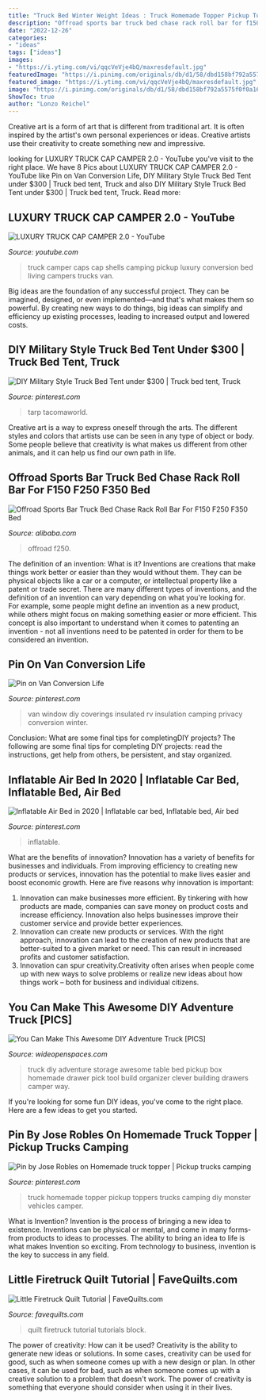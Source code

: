 ```yaml
---
title: "Truck Bed Winter Weight Ideas : Truck Homemade Topper Pickup Toppers Trucks Camping Diy Monster Vehicles Camper"
description: "Offroad sports bar truck bed chase rack roll bar for f150 f250 f350 bed"
date: "2022-12-26"
categories:
- "ideas"
tags: ["ideas"]
images:
- "https://i.ytimg.com/vi/qqcVeVje4bQ/maxresdefault.jpg"
featuredImage: "https://i.pinimg.com/originals/db/d1/58/dbd158bf792a5575f0f0a16393d7dd69.jpg"
featured_image: "https://i.ytimg.com/vi/qqcVeVje4bQ/maxresdefault.jpg"
image: "https://i.pinimg.com/originals/db/d1/58/dbd158bf792a5575f0f0a16393d7dd69.jpg"
ShowToc: true
author: "Lonzo Reichel"
---
```



Creative art is a form of art that is different from traditional art. It is often inspired by the artist's own personal experiences or ideas. Creative artists use their creativity to create something new and impressive.

	

		
looking for LUXURY TRUCK CAP CAMPER 2.0 - YouTube you've visit to the right place. We have 8 Pics about LUXURY TRUCK CAP CAMPER 2.0 - YouTube like Pin on Van Conversion Life, DIY Military Style Truck Bed Tent under $300 | Truck bed tent, Truck and also DIY Military Style Truck Bed Tent under $300 | Truck bed tent, Truck. Read more:
		
    
## LUXURY TRUCK CAP CAMPER 2.0 - YouTube

<img loading=lazy src="https://i.ytimg.com/vi/qqcVeVje4bQ/maxresdefault.jpg" onerror="this.onerror=null;this.src='https://tse3.mm.bing.net/th?id=OIP.kme72GxlN7Cem8pUNufA-gHaEK&amp;pid=15.1';" alt="LUXURY TRUCK CAP CAMPER 2.0 - YouTube">

_Source: youtube.com_

>truck camper caps cap shells camping pickup luxury conversion bed living campers trucks van. 

	

Big ideas are the foundation of any successful project. They can be imagined, designed, or even implemented—and that's what makes them so powerful. By creating new ways to do things, big ideas can simplify and efficiency up existing processes, leading to increased output and lowered costs.

    
## DIY Military Style Truck Bed Tent Under $300 | Truck Bed Tent, Truck

<img loading=lazy src="https://i.pinimg.com/originals/47/99/00/4799005e8138f69fe24a1c0b80d04dd4.jpg" onerror="this.onerror=null;this.src='https://tse2.mm.bing.net/th?id=OIP.1IbbrW-QkhR3uo6myhEcpAHaFj&amp;pid=15.1';" alt="DIY Military Style Truck Bed Tent under $300 | Truck bed tent, Truck">

_Source: pinterest.com_

>tarp tacomaworld. 

	

Creative art is a way to express oneself through the arts. The different styles and colors that artists use can be seen in any type of object or body. Some people believe that creativity is what makes us different from other animals, and it can help us find our own path in life.

    
## Offroad Sports Bar Truck Bed Chase Rack Roll Bar For F150 F250 F350 Bed

<img loading=lazy src="https://sc01.alicdn.com/kf/H6361c338683d4e72ae520a9b20bde79ev/232842609/H6361c338683d4e72ae520a9b20bde79ev.jpg" onerror="this.onerror=null;this.src='https://tse2.mm.bing.net/th?id=OIP.E5XdzmDM1fKwxIzkaH5Z0QHaGj&amp;pid=15.1';" alt="Offroad Sports Bar Truck Bed Chase Rack Roll Bar For F150 F250 F350 Bed">

_Source: alibaba.com_

>offroad f250. 

	

The definition of an invention: What is it?
Inventions are creations that make things work better or easier than they would without them. They can be physical objects like a car or a computer, or intellectual property like a patent or trade secret. There are many different types of inventions, and the definition of an invention can vary depending on what you're looking for. For example, some people might define an invention as a new product, while others might focus on making something easier or more efficient. This concept is also important to understand when it comes to patenting an invention - not all inventions need to be patented in order for them to be considered an invention.

    
## Pin On Van Conversion Life

<img loading=lazy src="https://i.pinimg.com/originals/db/d1/58/dbd158bf792a5575f0f0a16393d7dd69.jpg" onerror="this.onerror=null;this.src='https://tse3.mm.bing.net/th?id=OIP.n8eEFpdbeJnZlwbY5F9OcQHaEK&amp;pid=15.1';" alt="Pin on Van Conversion Life">

_Source: pinterest.com_

>van window diy coverings insulated rv insulation camping privacy conversion winter. 

	

Conclusion: What are some final tips for completingDIY projects?
The following are some final tips for completing DIY projects: read the instructions, get help from others, be persistent, and stay organized.

    
## Inflatable Air Bed In 2020 | Inflatable Car Bed, Inflatable Bed, Air Bed

<img loading=lazy src="https://i.pinimg.com/736x/d1/19/69/d11969692b1a8cbd2a0534d49d684703.jpg" onerror="this.onerror=null;this.src='https://tse4.mm.bing.net/th?id=OIP.X2EU8MxoYmjxqz6lI60tAQHaFj&amp;pid=15.1';" alt="Inflatable Air Bed in 2020 | Inflatable car bed, Inflatable bed, Air bed">

_Source: pinterest.com_

>inflatable. 

	

What are the benefits of innovation?
Innovation has a variety of benefits for businesses and individuals. From improving efficiency to creating new products or services, innovation has the potential to make lives easier and boost economic growth. Here are five reasons why innovation is important: 
1. Innovation can make businesses more efficient. By tinkering with how products are made, companies can save money on product costs and increase efficiency. Innovation also helps businesses improve their customer service and provide better experiences. 
2. Innovation can create new products or services. With the right approach, innovation can lead to the creation of new products that are better-suited to a given market or need. This can result in increased profits and customer satisfaction. 
3. Innovation can spur creativity.Creativity often arises when people come up with new ways to solve problems or realize new ideas about how things work – both for business and individual citizens.

    
## You Can Make This Awesome DIY Adventure Truck [PICS]

<img loading=lazy src="http://cdn0.wideopenspaces.com/wp-content/uploads/2015/01/adventuretruck_10.jpg" onerror="this.onerror=null;this.src='https://tse1.mm.bing.net/th?id=OIP.3qicq4tc_bF5NFemfgP5KQHaE7&amp;pid=15.1';" alt="You Can Make This Awesome DIY Adventure Truck [PICS]">

_Source: wideopenspaces.com_

>truck diy adventure storage awesome table bed pickup box homemade drawer pick tool build organizer clever building drawers camper way. 

	

If you're looking for some fun DIY ideas, you've come to the right place. Here are a few ideas to get you started.

    
## Pin By Jose Robles On Homemade Truck Topper | Pickup Trucks Camping

<img loading=lazy src="https://i.pinimg.com/originals/3f/16/39/3f16399a6da13aa907a141edaa5ee706.jpg" onerror="this.onerror=null;this.src='https://tse4.mm.bing.net/th?id=OIP.WsFJaoIV0x1MLtmla6x59QHaJ4&amp;pid=15.1';" alt="Pin by Jose Robles on Homemade truck topper | Pickup trucks camping">

_Source: pinterest.com_

>truck homemade topper pickup toppers trucks camping diy monster vehicles camper. 

	

What is Invention?
Invention is the process of bringing a new idea to existence. Inventions can be physical or mental, and come in many forms- from products to ideas to processes. The ability to bring an idea to life is what makes Invention so exciting. From technology to business, invention is the key to success in any field.

    
## Little Firetruck Quilt Tutorial | FaveQuilts.com

<img loading=lazy src="http://irepo.primecp.com/2017/05/329843/Little-Firetruck-Quilt-Tutorial_ExtraLarge1000_ID-2225033.jpg?v=2225033" onerror="this.onerror=null;this.src='https://tse2.mm.bing.net/th?id=OIP.kzmffn5V6dO4LCjqMOzfXQHaFn&amp;pid=15.1';" alt="Little Firetruck Quilt Tutorial | FaveQuilts.com">

_Source: favequilts.com_

>quilt firetruck tutorial tutorials block. 

	

The power of creativity: How can it be used?
Creativity is the ability to generate new ideas or solutions. In some cases, creativity can be used for good, such as when someone comes up with a new design or plan. In other cases, it can be used for bad, such as when someone comes up with a creative solution to a problem that doesn't work. The power of creativity is something that everyone should consider when using it in their lives.

